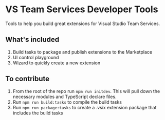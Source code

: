 # VS Team Services Developer Tools

Tools to help you build great extensions for Visual Studio Team Services.

## What's included

1. Build tasks to package and publish extensions to the Marketplace
2. UI control playground
3. Wizard to quickly create a new extension

## To contribute

1. From the root of the repo run `npm run initdev`. This will pull down the necessary modules and TypeScript declare files.
2. Run `npm run build:tasks` to compile the build tasks
3. Run `npm run package:tasks` to create a .vsix extension package that includes the build tasks


